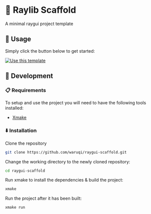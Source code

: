 # 🌱 Raylib Scaffold

A minimal raygui project template

## 🦄 Usage

Simply click the button below to get started:

[![Use this template](https://img.shields.io/badge/use%20this%20template-brightgreen.svg?longCache=true&style=for-the-badge)](https://github.com/waruqi/raygui-scaffold/generate)

## 🔨 Development

###  📋 Requirements

To setup and use the project you will need to have the following tools installed:
 - [Xmake](https://xmake.io/)

###  ⬇️ Installation

Clone the repository

```bash
git clone https://github.com/waruqi/raygui-scaffold.git
```

Change the working directory to the newly cloned repository:

```bash
cd raygui-scaffold
```

Run xmake to install the dependencies & build the project:

```bash
xmake
```

Run the project after it has been built:

```bash
xmake run
```
